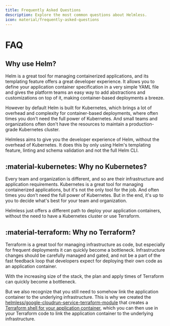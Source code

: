 ```yaml
---
title: Frequently Asked Questions
description: Explore the most common questions about Helmless.
icon: material/frequently-asked-questions
---
```


# FAQ

## Why use Helm?

Helm is a great tool for managing containerized applications, and its templating feature offers a great developer experience. It allows you to define your application container specification in a very simple YAML file and gives the platform teams an easy way to add abstractions and customizations on top of it, making container-based deployments a breeze.

However by default Helm is built for Kubernetes, which brings a lot of overhead and complexity for container-based deployments, where often times you don't need the full power of Kubernetes. And small teams and organizations often don't have the resources to maintain a production-grade Kubernetes cluster.

Helmless aims to give you the developer experience of Helm, without the overhead of Kubernetes. It does this by only using Helm's templating feature, linting and schema validation and not the full Helm CLI.

## :material-kubernetes: Why **no** Kubernetes?

Every team and organization is different, and so are their infrastructure and application requirements. Kubernetes is a great tool for managing containerized applications, but it's not the only tool for the job. And often times you don't need the full power of Kubernetes. But in the end, it's up to you to decide what's best for your team and organization.

Helmless just offers a different path to deploy your application containers, without the need to have a Kubernetes cluster or use Terraform.

## :material-terraform: Why **no** Terraform?

Terraform is a great tool for managing infrastructure as code, but especially for frequent deployments it can quickly become a bottleneck. Infrastructure changes should be carefully managed and gated, and not be a part of the fast feedback loop that developers expect for deploying their own code as an application container.

With the increasing size of the stack, the plan and apply times of Terraform can quickly become a bottleneck.

But we also recognize that you still need to somehow link the application container to the underlying infrastructure. This is why we created the [helmless/google-cloudrun-service-terraform-module](https://github.com/helmless/google-cloudrun-service-terraform-module) that creates a [Terraform shell for your application container](./docs/cloudrun/terraform.md), which you can then use in your Terraform code to link the application container to the underlying infrastructure.
